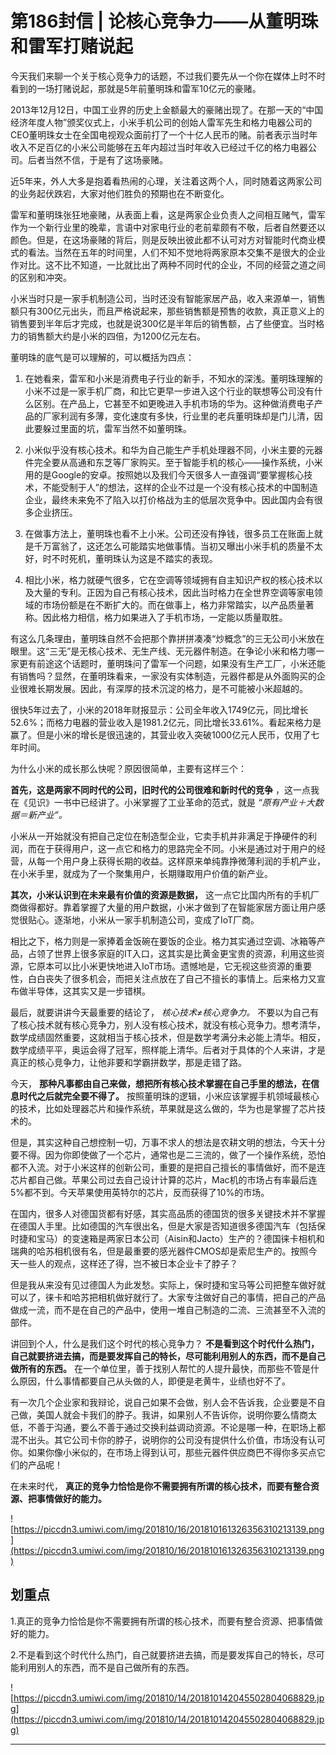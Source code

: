 # 第186封信 | 论核心竞争力——从董明珠和雷军打赌说起

今天我们来聊一个关于核心竞争力的话题，不过我们要先从一个你在媒体上时不时看到的一场打赌说起，那就是5年前董明珠和雷军10亿元的豪赌。

2013年12月12日，中国工业界的历史上金额最大的豪赌出现了。在那一天的“中国经济年度人物”颁奖仪式上，小米手机公司的创始人雷军先生和格力电器公司的CEO董明珠女士在全国电视观众面前打了一个十亿人民币的赌。前者表示当时年收入不足百亿的小米公司能够在五年内超过当时年收入已经过千亿的格力电器公司。后者当然不信，于是有了这场豪赌。

近5年来，外人大多是抱着看热闹的心理，关注着这两个人，同时随着这两家公司的业务起伏跌宕，大家对他们胜负的预期也在不断变化。

雷军和董明珠张狂地豪赌，从表面上看，这是两家企业负责人之间相互赌气，雷军作为一个新行业里的晚辈，言语中对家电行业的老前辈颇有不敬，后者自然要还以颜色。但是，在这场豪赌的背后，则是反映出彼此都不认可对方对智能时代商业模式的看法。当然在五年的时间里，人们不知不觉地将两家原本交集不是很大的企业作对比。这不比不知道，一比就比出了两种不同时代的企业，不同的经营之道之间的区别和冲突。

小米当时只是一家手机制造公司，当时还没有智能家居产品，收入来源单一，销售额只有300亿元出头，而且严格说起来，那些销售额是预售的收款，真正意义上的销售要到半年后才完成，也就是说300亿是半年后的销售额，占了些便宜。当时格力的销售额大约是小米的四倍，为1200亿元左右。

董明珠的底气是可以理解的，可以概括为四点：

1. 在她看来，雷军和小米是消费电子行业的新手，不知水的深浅。董明珠理解的小米不过是一家手机厂商，和比它更早一步进入这个行业的联想等公司没有什么区别。在产品上，它甚至不如更晚进入手机市场的华为。这种做消费电子产品的厂家利润有多薄，变化速度有多快，行业里的老兵董明珠却是门儿清，因此要躲过里面的坑，雷军当然不如董明珠。

2. 小米似乎没有核心技术。和华为自己能生产手机处理器不同，小米主要的元器件完全要从高通和东芝等厂家购买。至于智能手机的核心——操作系统，小米用的是Google的安卓。按照她以及我们今天很多人一直强调“要掌握核心技术，不能受制于人”的想法，这样的企业不过是一个没有核心技术的中国制造企业，最终未来免不了陷入以打价格战为主的低层次竞争中。因此国内会有很多企业挤压。

3. 在做事方法上，董明珠也看不上小米。公司还没有挣钱，很多员工在账面上就是千万富翁了，这还怎么可能踏实地做事情。当初又曝出小米手机的质量不太好，时不时死机，董明珠认为这是不踏实的表现。

4. 相比小米，格力就硬气很多，它在空调等领域拥有自主知识产权的核心技术以及大量的专利。正因为自己有核心技术，因此当时格力在全世界空调等家电领域的市场份额是在不断扩大的。而在做事上，格力非常踏实，以产品质量著称。因此格力相信，格力如果进入了手机市场，一定能以质量取胜。

有这么几条理由，董明珠自然不会把那个靠拼拼凑凑“炒概念”的三无公司小米放在眼里。这“三无”是无核心技术、无生产线、无元器件制造。在争论小米和格力哪一家更有前途这个话题时，董明珠问了雷军一个问题，如果没有生产工厂，小米还能有销售吗？显然，在董明珠看来，一家没有实体制造，元器件都是从外面购买的企业很难长期发展。因此，有深厚的技术沉淀的格力，是不可能被小米超越的。

很快5年过去了，小米的2018年财报显示：公司全年收入1749亿元，同比增长52.6%；而格力电器的营业收入是1981.2亿元，同比增长33.61%。看起来格力是赢了。但是小米的增长是很迅速的，其营业收入突破1000亿元人民币，仅用了七年时间。

为什么小米的成长那么快呢？原因很简单，主要有这样三个：

 **首先，这是两家不同时代的公司，旧时代的公司很难和新时代的竞争** ，这一点我在《见识》一书中已经讲了。小米掌握了工业革命的范式，就是 *“原有产业＋大数据＝新产业”。*

小米从一开始就没有把自己定位在制造型企业，它卖手机并非满足于挣硬件的利润，而在于获得用户，这一点它和格力的思路完全不同。小米是通过对于用户的经营，从每一个用户身上获得长期的收益。这样原来单纯靠挣微薄利润的手机产业，在小米手里，就成为了一个聚集用户，长期赚取用户价值的新产业。

 **其次，小米认识到在未来最有价值的资源是数据，** 这一点它比国内所有的手机厂商做得都好。靠着掌握了大量的用户数据，小米才做到了在智能家居方面让用户感觉很贴心。逐渐地，小米从一家手机制造公司，变成了IoT厂商。

相比之下，格力则是一家捧着金饭碗在要饭的企业。格力其实通过空调、冰箱等产品，占领了世界上很多家庭的IT入口，这其实是比黄金更宝贵的资源，利用这些资源，它原本可以比小米更快地进入IoT市场。遗憾地是，它无视这些资源的重要性，白白丧失了很多机会，而把关注点放在了自己不擅长的事情上。后来格力又宣布做半导体，这其实又是一步错棋。

最后，就要讲讲今天最重要的结论了， *核心技术≠核心竞争力。* 不要以为自己有了核心技术就有核心竞争力，别人没有核心技术，就没有核心竞争力。想考清华，数学成绩固然重要，这就相当于核心技术，但是数学考满分未必能上清华。相反，数学成绩平平，奥运会得了冠军，照样能上清华。后者对于具体的个人来讲，才是真正的核心竞争力，让他非要和学霸拼数学，那是走错了路。

今天， **那种凡事都由自己来做，想把所有核心技术掌握在自己手里的想法，在信息时代之后就完全要不得了。** 按照董明珠的逻辑，小米应该掌握手机领域最核心的技术，比如处理器芯片和操作系统，苹果就是这么做的，华为也是掌握了芯片技术的。

但是，其实这种自己想控制一切，万事不求人的想法是农耕文明的想法，今天十分要不得。因为你即使做了一个芯片，通常也是二三流的，做了一个操作系统，恐怕都不入流。对于小米这样的创新公司，重要的是把自己擅长的事情做好，而不是连芯片都自己做。苹果公司过去自己设计计算的芯片，Mac机的市场占有率最后连5%都不到。今天苹果使用英特尔的芯片，反而获得了10%的市场。

在国内，很多人对德国货都有好感，其实高品质的德国货的很多关键技术并不掌握在德国人手里。比如德国的汽车很出名，但是大家是否知道很多德国汽车（包括保时捷和宝马）的变速箱是两家日本公司（Aisin和Jacto）生产的？德国徕卡相机和瑞典的哈苏相机很有名，但是最重要的感光器件CMOS却是索尼生产的。按照今天一些人的观点，这样还了得，岂不被日本企业卡了脖子？

但是我从来没有见过德国人为此发愁。实际上，保时捷和宝马等公司把整车做好就可以了，徕卡和哈苏把相机做好就行了。大家专注做好自己的事情，把自己的产品做成一流，而不是在自己的产品中，使用一堆自己制造的二流、三流甚至不入流的部件。

讲回到个人，什么是我们这个时代的核心竞争力？ **不是看到这个时代什么热门，自己就要挤进去搞，而是要发挥自己的特长，尽可能利用别人的东西，而不是自己做所有的东西。** 在一个单位里，善于找别人帮忙的人提升最快，而那些不管是什么原因，什么事情都要自己从头做的人，即便是老黄牛，业绩也好不了。

有一次几个企业家和我辩论，说自己如果不会做，别人会不告诉我，企业要是不自己做，美国人就会卡我们的脖子。我讲，如果别人不告诉你，说明你要么情商太低，不善于沟通，要么不善于通过交换利益调动资源。不论是哪一种，在职场上都混不出头。其它公司卡你的脖子，说明你的公司没有提供什么价值，市场没有认可你。如果你像小米似的，在市场上得到认可，那些元器件供应商巴不得你多买点它们的产品呢！

在未来时代， **真正的竞争力恰恰是你不需要拥有所谓的核心技术，而要有整合资源、把事情做好的能力。**

![https://piccdn3.umiwi.com/img/201810/16/201810161326356310213139.png](https://piccdn3.umiwi.com/img/201810/16/201810161326356310213139.png)

## 划重点

1.真正的竞争力恰恰是你不需要拥有所谓的核心技术，而要有整合资源、把事情做好的能力。

2.不是看到这个时代什么热门，自己就要挤进去搞，而是要发挥自己的特长，尽可能利用别人的东西，而不是自己做所有的东西。

![https://piccdn3.umiwi.com/img/201810/14/201810142045502804068829.jpg](https://piccdn3.umiwi.com/img/201810/14/201810142045502804068829.jpg)

---
